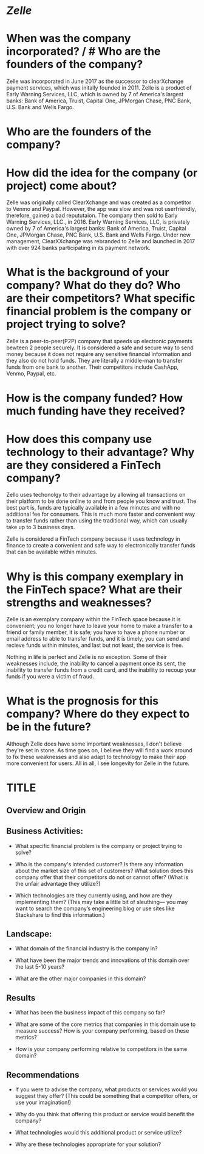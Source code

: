 # *Zelle*

# When was the company incorporated? / # Who are the founders of the company?

Zelle was incorporated in June 2017 as the successor to clearXchange payment services, which was initally founded in 2011. Zelle is a product of Early Warning Services, LLC, which is owned by 7 of America's largest banks: Bank of America, Truist, Capital One, JPMorgan Chase, PNC Bank, U.S. Bank and Wells Fargo.

# Who are the founders of the company?

# How did the idea for the company (or project) come about?
Zelle was originally called ClearXchange and was created as a competitor to Venmo and Paypal. However, the app was slow and was not userfriendly, therefore, gained a bad repututaion. The company then sold to Early Warning Services, LLC., in 2016. Early Warning Services, LLC, is privately owned by 7 of America's largest banks: Bank of America, Truist, Capital One, JPMorgan Chase, PNC Bank, U.S. Bank and Wells Fargo. Under new management, ClearXXchange was rebranded to Zelle and launched in 2017 with over 924 banks participating in its payment network. 

# What is the background of your company? What do they do? Who are their competitors? What specific financial problem is the company or project trying to solve?

Zelle is a peer-to-peer(P2P) company that speeds up electronic payments bewteen 2 people securely. It is considered a safe and secure way to send money because it does not require any sensitive financial information and they also do not hold funds. They are literally a middle-man to transfer funds from one bank to another. Their competitors include CashApp, Venmo, Paypal, etc. 

# How is the company funded? How much funding have they received?


# How does this company use technology to their advantage? Why are they considered a FinTech company?
Zello uses techonolgy to their advantage by allowing all transactions on their platform to be done online to and from people you know and trust. The best part is, funds are typically available in a few minutes and with no additional fee for consumers. This is much more faster and convenient way to transfer funds rather than using the traditional way, which can usually take up to 3 business days. 

Zelle is considered a FinTech company because it uses technology in finance to create a convenient and safe way to electronically transfer funds that can be available within minutes. 

# Why is this company exemplary in the FinTech space? What are their strengths and weaknesses?
Zelle is an exemplary company within the FinTech space because it is convenient; you no longer have to leave your home to make a transfer to a friend or family member, it is safe; you have to have a phone number or email address to able to transfer funds, and it is timely; you can send and recieve funds within minutes, and last but not least, the service is free. 

Nothing in life is perfect and Zelle is no exception. Some of their weaknesses include, the inability to cancel a payment once its sent, the inability to transfer funds from a credit card, and the inability to recoup your funds if you were a victim of fraud. 


# What is the prognosis for this company? Where do they expect to be in the future?
Although Zelle does have some important weaknesses, I don't believe they're set in stone. As time goes on, I believe they will find a work around to fix these weaknesses and also adapt to technology to make their app more convenient for users. All in all, I see longevity for Zelle in the future. 

# TITLE

## Overview and Origin




## Business Activities:

* What specific financial problem is the company or project trying to solve?

* Who is the company's intended customer?  Is there any information about the market size of this set of customers?
What solution does this company offer that their competitors do not or cannot offer? (What is the unfair advantage they utilize?)

* Which technologies are they currently using, and how are they implementing them? (This may take a little bit of sleuthing–– you may want to search the company’s engineering blog or use sites like Stackshare to find this information.)


## Landscape:

* What domain of the financial industry is the company in?

* What have been the major trends and innovations of this domain over the last 5-10 years?

* What are the other major companies in this domain?


## Results

* What has been the business impact of this company so far?

* What are some of the core metrics that companies in this domain use to measure success? How is your company performing, based on these metrics?

* How is your company performing relative to competitors in the same domain?


## Recommendations

* If you were to advise the company, what products or services would you suggest they offer? (This could be something that a competitor offers, or use your imagination!)

* Why do you think that offering this product or service would benefit the company?

* What technologies would this additional product or service utilize?

* Why are these technologies appropriate for your solution?
